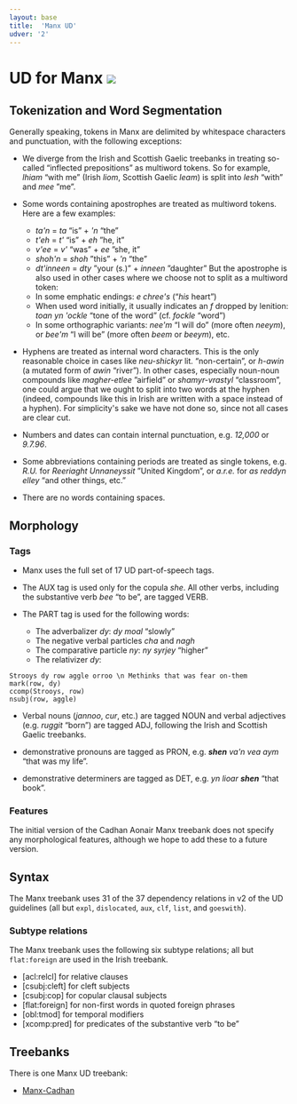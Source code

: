 ```yaml
---
layout: base
title:  'Manx UD'
udver: '2'
---
```


# UD for Manx <span class="flagspan"><img class="flag" src="../../flags/svg/IM.svg" /></span>

## Tokenization and Word Segmentation

Generally speaking, tokens in Manx are delimited by whitespace characters
and punctuation, with the following exceptions:

* We diverge from the Irish and Scottish Gaelic treebanks in 
treating so-called “inflected prepositions” as multiword tokens.
So for example, _lhiam_ “with me” (Irish _liom_, Scottish Gaelic _leam_)
is split into _lesh_ “with” and _mee_ ”me”.

* Some words containing apostrophes are treated as multiword tokens. Here are a few examples:
  * _ta'n_ = _ta_ “is” + _'n_ “the”
  * _t'eh_ = _t'_ “is” + _eh_ ”he, it”
  * _v'ee_ = _v'_ “was” + _ee_ ”she, it”
  * _shoh'n_ = _shoh_ ”this” + _'n_ “the”
  * _dt'inneen_ = _dty_ ”your (s.)” + _inneen_ ”daughter”
But the apostrophe is also used in other
cases where we choose not to split as a multiword token:
  * In some emphatic endings: _e chree's_ (“*his* heart”)
  * When used word initially, it usually indicates an _f_ dropped by lenition: _toan yn 'ockle_ “tone of the word” (cf. _fockle_ “word”)
  * In some orthographic variants: _nee'm_ “I will do” (more often _neeym_), or _bee'm_ “I will be” (more often _beem_ or _beeym_), etc.

* Hyphens are treated as internal word characters. This is the only reasonable choice in cases like _neu-shickyr_ lit. “non-certain”, or _h-awin_ (a mutated form of _awin_ “river”). In other cases, especially noun-noun compounds like _magher-etlee_ ”airfield” or _shamyr-vrastyl_ “classroom”, one could argue that we ought to split into two words at the hyphen (indeed, compounds like this in Irish are written with a space instead of a hyphen). For simplicity's sake we have not done so, since not all cases are clear cut.

* Numbers and dates can contain internal punctuation, e.g. _12,000_ or _9.7.96_.

* Some abbreviations containing periods are treated as single tokens, 
e.g. _R.U._ for _Reeriaght Unnaneyssit_ ”United Kingdom”, or
_a.r.e._ for _as reddyn elley_ “and other things, etc.”

* There are no words containing spaces.

## Morphology

### Tags

* Manx uses the full set of 17 UD part-of-speech tags.

* The AUX tag is used only for the copula _she_. All other verbs, 
including the substantive verb _bee_ “to be”, are tagged VERB.

* The PART tag is used for the following words:
  * The adverbalizer _dy_: _dy moal_ “slowly”
  * The negative verbal particles _cha_ and _nagh_
  * The comparative particle _ny_: _ny syrjey_ “higher”
  * The relativizer _dy_:

~~~ sdparse
Strooys dy row aggle orroo \n Methinks that was fear on-them
mark(row, dy)
ccomp(Strooys, row)
nsubj(row, aggle)
~~~

* Verbal nouns (_jannoo_, _cur_, etc.) are tagged NOUN and verbal
adjectives (e.g. _ruggit_ “born”) are tagged ADJ,
following the Irish and Scottish Gaelic treebanks.

* demonstrative pronouns are tagged as PRON,
e.g. _<b>shen</b> va'n vea aym_ “that was my life”.
* demonstrative determiners are tagged as DET,
e.g. _yn lioar <b>shen</b>_ “that book”.

### Features

The initial version of the Cadhan Aonair Manx treebank does not specify any
morphological features, although we hope to add these
to a future version.

## Syntax

The Manx treebank uses 31 of the 37 
dependency relations in v2 of the UD guidelines
(all but `expl`, `dislocated`, `aux`, `clf`, `list`, and `goeswith`).

### Subtype relations

The Manx treebank uses the following six subtype relations;
all but `flat:foreign` are used in the Irish treebank.

* [acl:relcl] for relative clauses
* [csubj:cleft] for cleft subjects
* [csubj:cop] for copular clausal subjects
* [flat:foreign] for non-first words in quoted foreign phrases
* [obl:tmod] for temporal modifiers
* [xcomp:pred] for predicates of the substantive verb “to be”

## Treebanks

There is one Manx UD treebank:

  * [Manx-Cadhan](../treebanks/gv_cadhan/index.html)
